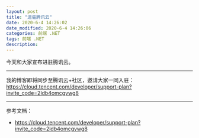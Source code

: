 ```yaml
---
layout: post
title: "进驻腾讯云"
date: 2020-6-4 14:26:02
date_modified: 2020-6-4 14:26:06
categories: 前端 .NET
tags: 前端 .NET
description:
---
```


今天和大家宣布进驻腾讯云。

-----

我的博客即将同步至腾讯云+社区，邀请大家一同入驻：https://cloud.tencent.com/developer/support-plan?invite_code=2ldb4omcgvwg8

---

参考文档：

-  https://cloud.tencent.com/developer/support-plan?invite_code=2ldb4omcgvwg8

